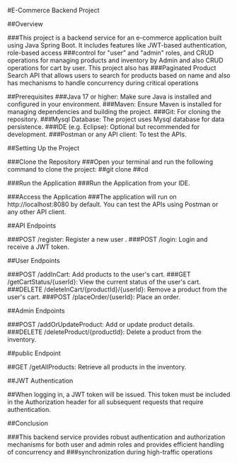#E-Commerce Backend Project

##Overview

###This project is a backend service for an e-commerce application built using Java Spring Boot. It includes features like JWT-based authentication, role-based access ###control for "user" and "admin" roles, and CRUD operations for managing products and inventory by Admin and also CRUD operations for cart by user. This project also has ###Paginated Product Search API that allows users to search for products based on name and also has mechanisms to handle concurrency during critical operations 

##Prerequisites
###Java 17 or higher: Make sure Java is installed and configured in your environment.
###Maven: Ensure Maven is installed for managing dependencies and building the project.
###Git: For cloning the repository.
###Mysql Database: The project uses Mysql database for data persistence.
###IDE (e.g. Eclipse): Optional but recommended for development.
###Postman or any API client: To test the APIs.

##Setting Up the Project

###Clone the Repository
###Open your terminal and run the following command to clone the project:
##git clone <This repository-url>
##cd <This repository-directory>

###Run the Application
###Run the Application from your IDE.

###Access the Application
###The application will run on http://localhost:8080 by default. You can test the APIs using Postman or any other API client.

##API Endpoints

###POST /register: Register a new user .
###POST /login: Login and receive a JWT token.



##User Endpoints

###POST /addInCart: Add products to the user's cart.
###GET /getCartStatus/{userId}: View the current status of the user's cart.
###DELETE /deleteInCart/{productId}/{userId}: Remove a product from the user's cart.
###POST /placeOrder/{userId}: Place an order.

##Admin Endpoints

###POST /addOrUpdateProduct: Add or update product details.
###DELETE /deleteProduct/{productId}: Delete a product from the inventory.

##public Endpoint

##GET /getAllProducts: Retrieve all products in the inventory.

##JWT Authentication

##When logging in, a JWT token will be issued. This token must be included in the Authorization header for all subsequent requests that require authentication.

##Conclusion

###This backend service provides robust authentication and authorization mechanisms for both user and admin roles and provides efficient handling of concurrency and ###synchronization during high-traffic operations








